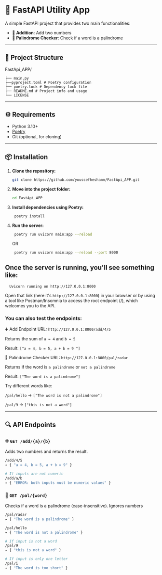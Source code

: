 # 🚀 FastAPI Utility App

A simple FastAPI project that provides two main functionalities:

- 🔢 **Addition**: Add two numbers
- 🔁 **Palindrome Checker**: Check if a word is a palindrome

---

## 📂 Project Structure
FastApi_APP/
```
├── main.py
├──pyproject.toml # Poetry configuration
├── poetry.lock # Dependency lock file
├── README.md # Project info and usage
└── LICENSE
```

---

## ⚙️ Requirements

- Python 3.10+
- [Poetry](https://python-poetry.org/docs/#installation)
- Git (optional, for cloning)

---

## 📦 Installation

1. **Clone the repository:**
   ```bash
   git clone https://github.com/youssefheshamm/FastApi_APP.git
   ```
1. **Move into the project folder:**
   ```bash
   cd FastApi_APP
   ```
3. **Install dependencies using Poetry:**
   ```bash
    poetry install
4. **Run the server:**
   ```bash
    poetry run uvicorn main:app --reload
   ```
   OR
   ```bash
    poetry run uvicorn main:app --reload --port 8000
   ```
   
## Once the server is running, you'll see something like:
```bash
  Uvicorn running on http://127.0.0.1:8000
```
Open that link (here it's ```http://127.0.0.1:8000```) in your browser or by using a tool like Postman/Insomnia to access the root endpoint (/), which welcomes you to the API.

### You can also test the endpoints:

➕ Add Endpoint
URL:  `http://127.0.0.1:8000/add/4/5`

Returns the sum of `a = 4` and `b = 5`

Result: `["a = 4, b = 5, a + b = 9 "]`

🔁 Palindrome Checker
URL:  `http://127.0.0.1:8000/pal/radar`

Returns if the word is `a palindrome` or `not a palindrome`

Result: `["The word is a palindrome"]`

Try different words like:

`/pal/hello` → `["The word is not a palindrome"]`

`/pal/9` → `["this is not a word"]`

---

## 🔍 API Endpoints

### ➕ `GET /add/{a}/{b}`

Adds two numbers and returns the result.

```bash
/add/4/5
→ { "a = 4, b = 5, a + b = 9" }

# If inputs are not numeric
/add/a/b
→ { "ERROR: both inputs must be numeric values" }
```
### 🔁 `GET /pal/{word}`

Checks if a word is a palindrome (case-insensitive). Ignores numbers
```bash
/pal/radar
→ { "The word is a palindrome" }

/pal/hello
→ { "The word is not a palindrome" }

# If input is not a word
/pal/9
→ { "this is not a word" }

# If input is only one letter
/pal/i
→ { "The word is too short" }
```



